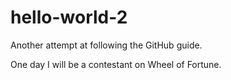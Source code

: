 # hello-world-2
Another attempt at following the GitHub guide.

One day I will be a contestant on Wheel of Fortune.
